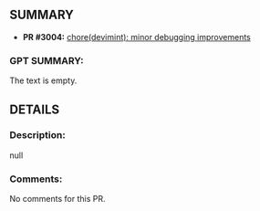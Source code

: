 ## SUMMARY
- **PR #3004:** [chore(devimint): minor debugging improvements](https://github.com/fedimint/fedimint/pull/3004)

### GPT SUMMARY:
The text is empty.

## DETAILS
### Description:
null

### Comments:
No comments for this PR.

